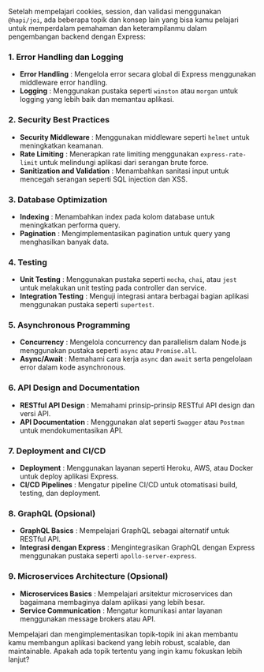 Setelah mempelajari cookies, session, dan validasi menggunakan `@hapi/joi`, ada beberapa topik dan konsep lain yang bisa kamu pelajari untuk memperdalam pemahaman dan keterampilanmu dalam pengembangan backend dengan Express:

### 1. **Error Handling dan Logging**

* **Error Handling** : Mengelola error secara global di Express menggunakan middleware error handling.
* **Logging** : Menggunakan pustaka seperti `winston` atau `morgan` untuk logging yang lebih baik dan memantau aplikasi.

### 2. **Security Best Practices**

* **Security Middleware** : Menggunakan middleware seperti `helmet` untuk meningkatkan keamanan.
* **Rate Limiting** : Menerapkan rate limiting menggunakan `express-rate-limit` untuk melindungi aplikasi dari serangan brute force.
* **Sanitization and Validation** : Menambahkan sanitasi input untuk mencegah serangan seperti SQL injection dan XSS.

### 3. **Database Optimization**

* **Indexing** : Menambahkan index pada kolom database untuk meningkatkan performa query.
* **Pagination** : Mengimplementasikan pagination untuk query yang menghasilkan banyak data.

### 4. **Testing**

* **Unit Testing** : Menggunakan pustaka seperti `mocha`, `chai`, atau `jest` untuk melakukan unit testing pada controller dan service.
* **Integration Testing** : Menguji integrasi antara berbagai bagian aplikasi menggunakan pustaka seperti `supertest`.

### 5. **Asynchronous Programming**

* **Concurrency** : Mengelola concurrency dan parallelism dalam Node.js menggunakan pustaka seperti `async` atau `Promise.all`.
* **Async/Await** : Memahami cara kerja `async` dan `await` serta pengelolaan error dalam kode asynchronous.

### 6. **API Design and Documentation**

* **RESTful API Design** : Memahami prinsip-prinsip RESTful API design dan versi API.
* **API Documentation** : Menggunakan alat seperti `Swagger` atau `Postman` untuk mendokumentasikan API.

### 7. **Deployment and CI/CD**

* **Deployment** : Menggunakan layanan seperti Heroku, AWS, atau Docker untuk deploy aplikasi Express.
* **CI/CD Pipelines** : Mengatur pipeline CI/CD untuk otomatisasi build, testing, dan deployment.

### 8. **GraphQL (Opsional)**

* **GraphQL Basics** : Mempelajari GraphQL sebagai alternatif untuk RESTful API.
* **Integrasi dengan Express** : Mengintegrasikan GraphQL dengan Express menggunakan pustaka seperti `apollo-server-express`.

### 9. **Microservices Architecture (Opsional)**

* **Microservices Basics** : Mempelajari arsitektur microservices dan bagaimana membaginya dalam aplikasi yang lebih besar.
* **Service Communication** : Mengatur komunikasi antar layanan menggunakan message brokers atau API.

Mempelajari dan mengimplementasikan topik-topik ini akan membantu kamu membangun aplikasi backend yang lebih robust, scalable, dan maintainable. Apakah ada topik tertentu yang ingin kamu fokuskan lebih lanjut?
